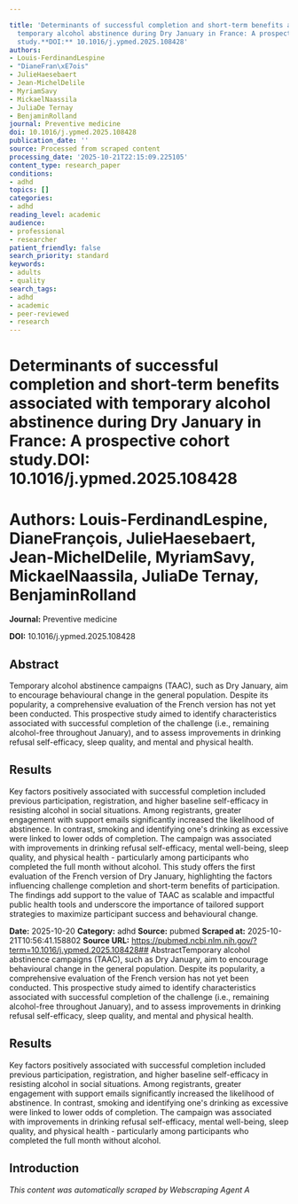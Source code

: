 ```yaml
---

title: 'Determinants of successful completion and short-term benefits associated with
  temporary alcohol abstinence during Dry January in France: A prospective cohort
  study.**DOI:** 10.1016/j.ypmed.2025.108428'
authors:
- Louis-FerdinandLespine
- "DianeFran\xE7ois"
- JulieHaesebaert
- Jean-MichelDelile
- MyriamSavy
- MickaelNaassila
- JuliaDe Ternay
- BenjaminRolland
journal: Preventive medicine
doi: 10.1016/j.ypmed.2025.108428
publication_date: ''
source: Processed from scraped content
processing_date: '2025-10-21T22:15:09.225105'
content_type: research_paper
conditions:
- adhd
topics: []
categories:
- adhd
reading_level: academic
audience:
- professional
- researcher
patient_friendly: false
search_priority: standard
keywords:
- adults
- quality
search_tags:
- adhd
- academic
- peer-reviewed
- research
---
```




# Determinants of successful completion and short-term benefits associated with temporary alcohol abstinence during Dry January in France: A prospective cohort study.**DOI:** 10.1016/j.ypmed.2025.108428

# **Authors:** Louis-FerdinandLespine, DianeFrançois, JulieHaesebaert, Jean-MichelDelile, MyriamSavy, MickaelNaassila, JuliaDe Ternay, BenjaminRolland

**Journal:** Preventive medicine

**DOI:** 10.1016/j.ypmed.2025.108428

## Abstract

Temporary alcohol abstinence campaigns (TAAC), such as Dry January, aim to encourage behavioural change in the general population. Despite its popularity, a comprehensive evaluation of the French version has not yet been conducted. This prospective study aimed to identify characteristics associated with successful completion of the challenge (i.e., remaining alcohol-free throughout January), and to assess improvements in drinking refusal self-efficacy, sleep quality, and mental and physical health.
## Results
Key factors positively associated with successful completion included previous participation, registration, and higher baseline self-efficacy in resisting alcohol in social situations. Among registrants, greater engagement with support emails significantly increased the likelihood of abstinence. In contrast, smoking and identifying one's drinking as excessive were linked to lower odds of completion. The campaign was associated with improvements in drinking refusal self-efficacy, mental well-being, sleep quality, and physical health - particularly among participants who completed the full month without alcohol.
This study offers the first evaluation of the French version of Dry January, highlighting the factors influencing challenge completion and short-term benefits of participation. The findings add support to the value of TAAC as scalable and impactful public health tools and underscore the importance of tailored support strategies to maximize participant success and behavioural change.

**Date:** 2025-10-20
**Category:** adhd
**Source:** pubmed
**Scraped at:** 2025-10-21T10:56:41.158802
**Source URL:** https://pubmed.ncbi.nlm.nih.gov/?term=10.1016/j.ypmed.2025.108428## AbstractTemporary alcohol abstinence campaigns (TAAC), such as Dry January, aim to encourage behavioural change in the general population. Despite its popularity, a comprehensive evaluation of the French version has not yet been conducted. This prospective study aimed to identify characteristics associated with successful completion of the challenge (i.e., remaining alcohol-free throughout January), and to assess improvements in drinking refusal self-efficacy, sleep quality, and mental and physical health.
## Results
Key factors positively associated with successful completion included previous participation, registration, and higher baseline self-efficacy in resisting alcohol in social situations. Among registrants, greater engagement with support emails significantly increased the likelihood of abstinence. In contrast, smoking and identifying one's drinking as excessive were linked to lower odds of completion. The campaign was associated with improvements in drinking refusal self-efficacy, mental well-being, sleep quality, and physical health - particularly among participants who completed the full month without alcohol.
## Introduction
*This content was automatically scraped by Webscraping Agent A*